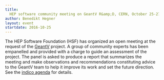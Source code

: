 ```yaml
---
title:
  HEP software community meeting on GeantV R&amp;D, CERN, October 25-27, 2016
author: Benedikt Hegner
layout: event
startdate: 2016-10-25
---
```


The HEP Software Foundation (HSF) has organized an open meeting at the request
of the [GeantV](http://geant.cern.ch/) project. A group of community experts has
been empanelled and provided with a charge to guide an assessment of the
project. The panel is asked to produce a report that summarizes the meeting and
make observations and recommendations constituting advice to the GeantV team to
help it improve its work and set the future direction. See the
[indico agenda](https://indico.cern.ch/event/570876/) for details.
